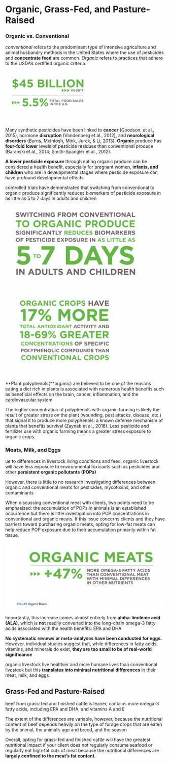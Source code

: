 # Organic, Grass-Fed, and Pasture-Raised

### Organic vs. Conventional

_conventional_ refers to the predominant type of intensive agriculture and animal husbandry methods in the United States where the use of pesticides and **concentrate feed** are common. _Organic_ refers to practices that adhere to the USDA’s certified organic criteria.



![](../.gitbook/assets/screen-shot-2021-02-12-at-11.40.47-pm%20%281%29.png)

Many synthetic pesticides have been linked to **cancer** \(Goodson, et al., 2015\), hormone **disruption** \(Vandenberg et al., 2012[\)](https://paperpile.com/c/Cv3Z5O/flkX), and **neurological disorders** \(Burns, McIntosh, Mink, Jurek, & Li, 2013\). **Organic** produce has **four-fold** **lower** levels of pesticide residues than conventional produce \(Barański et al., 2014; Smith-Spangler et al., 2012\).

**A lower pesticide exposure** through eating organic produce can be considered a health benefit, especially for pregnant women, **infants, and children** who are in developmental stages where pesticide exposure can have profound developmental effects

controlled trials have demonstrated that switching from conventional to organic produce significantly reduces biomarkers of pesticide exposure in as little as 5 to 7 days in adults and children

![](../.gitbook/assets/screen-shot-2021-02-12-at-11.44.48-pm.png)

![](../.gitbook/assets/screen-shot-2021-02-12-at-11.47.33-pm.png)

**Plant polyphenols\(**organic\) are believed to be one of the reasons eating a diet rich in plants is associated with numerous health benefits such as beneficial effects on the brain, cancer, inflammation, and the cardiovascular system

The higher concentration of polyphenols with organic farming is likely the result of greater stress on the plant \(wounding, pest attacks, disease, etc.\) that signal it to produce more polyphenols: a known defense mechanism of plants that benefits survival \(Zaynab et al., 2018\). Less pesticide and fertilizer use with organic farming means a greater stress exposure to organic crops.

### Meats, Milk, and Eggs

ue to differences in livestock living conditions and feed, organic livestock will have less exposure to environmental toxicants such as pesticides and other **persistent organic pollutants** **\(POPs\)**

However, there is little to no research investigating differences between organic and conventional meats for pesticides, mycotoxins, and other contaminants



When discussing conventional meat with clients, two points need to be emphasized: the accumulation of POPs in animals is an established occurrence but there is little investigation into POP concentrations in conventional and organic meats. If this issue concerns clients and they have barriers toward purchasing organic meats, opting for low-fat meats can help reduce POP exposure due to their accumulation primarily within fat tissue.

![](../.gitbook/assets/screen-shot-2021-02-13-at-12.04.31-am.png)

Importantly, this increase comes almost entirely from **alpha-linolenic acid** **\(ALA\)**, which is **not** readily converted into the long-chain omega-3 fatty acids associated with the health benefits: EPA and DHA

**No systematic reviews or meta-analyses have been conducted for eggs.** However, individual studies suggest that, while differences in fatty acids, vitamins, and minerals do exist, **they are too small to be of real-world significance**

organic livestock live healthier and more humane lives than conventional livestock but this **translates into minimal nutritional differences** in their meat, milk, and eggs.

## Grass-Fed and Pasture-Raised

beef from grass-fed and finished cattle is leaner, contains more omega-3 fatty acids, including EPA and DHA, and vitamins A and E

The extent of the differences are variable, however, because the nutritional content of beef depends heavily on the type of forage crops that are eaten by the animal, the animal’s age and breed, and the season

Overall, opting for grass-fed and finished cattle will have the greatest nutritional impact if your client does not regularly consume seafood or regularly eat high-fat cuts of meat because the nutritional differences are **largely confined to the meat’s fat content.**

